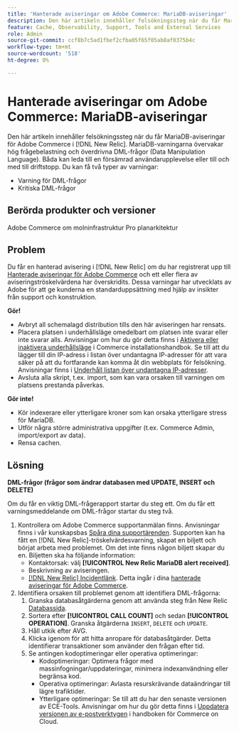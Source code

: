 ```yaml
---
title: 'Hanterade aviseringar om Adobe Commerce: MariaDB-aviseringar'
description: Den här artikeln innehåller felsökningssteg när du får MariaDB-aviseringar för Adobe Commerce i  [!DNL New Relic]. MariaDB-varningarna övervakar hög frågebelastning och överdrivna DML-frågor (Data Manipulation Language). Båda kan leda till en försämrad användarupplevelse eller till och med till driftstopp. Du kan få två typer av varningar.
feature: Cache, Observability, Support, Tools and External Services
role: Admin
source-git-commit: ccf8b7c5ad1fbef2cfba05f65f05ab8af0375b4c
workflow-type: tm+mt
source-wordcount: '518'
ht-degree: 0%

---
```



# Hanterade aviseringar om Adobe Commerce: MariaDB-aviseringar

Den här artikeln innehåller felsökningssteg när du får MariaDB-aviseringar för Adobe Commerce i [!DNL New Relic]. MariaDB-varningarna övervakar hög frågebelastning och överdrivna DML-frågor (Data Manipulation Language). Båda kan leda till en försämrad användarupplevelse eller till och med till driftstopp. Du kan få två typer av varningar:

* Varning för DML-frågor
* Kritiska DML-frågor

## Berörda produkter och versioner

Adobe Commerce om molninfrastruktur Pro planarkitektur

## Problem

Du får en hanterad avisering i [!DNL New Relic] om du har registrerat upp till [Hanterade aviseringar för Adobe Commerce](managed-alerts-for-magento-commerce.md) och ett eller flera av aviseringströskelvärdena har överskridits. Dessa varningar har utvecklats av Adobe för att ge kunderna en standarduppsättning med hjälp av insikter från support och konstruktion.

**Gör!**

* Avbryt all schemalagd distribution tills den här aviseringen har rensats.
* Placera platsen i underhållsläge omedelbart om platsen inte svarar eller inte svarar alls. Anvisningar om hur du gör detta finns i [Aktivera eller inaktivera underhållsläge](https://experienceleague.adobe.com/en/docs/commerce-operations/installation-guide/tutorials/maintenance-mode) i Commerce installationshandbok. Se till att du lägger till din IP-adress i listan över undantagna IP-adresser för att vara säker på att du fortfarande kan komma åt din webbplats för felsökning. Anvisningar finns i [Underhåll listan över undantagna IP-adresser](https://experienceleague.adobe.com/en/docs/commerce-operations/installation-guide/tutorials/maintenance-mode#maintain-the-list-of-exempt-ip-addresses).
* Avsluta alla skript, t.ex. import, som kan vara orsaken till varningen om platsens prestanda påverkas.

**Gör inte!**

* Kör indexerare eller ytterligare kroner som kan orsaka ytterligare stress för MariaDB.
* Utför några större administrativa uppgifter (t.ex. Commerce Admin, import/export av data).
* Rensa cachen.

## Lösning

**DML-frågor (frågor som ändrar databasen med UPDATE, INSERT och DELETE)**

Om du får en viktig DML-frågerapport startar du steg ett. Om du får ett varningsmeddelande om DML-frågor startar du steg två.

1. Kontrollera om Adobe Commerce supportanmälan finns. Anvisningar finns i vår kunskapsbas [Spåra dina supportärenden](https://experienceleague.adobe.com/en/docs/commerce-knowledge-base/kb/help-center-guide/magento-help-center-user-guide#track-support-case). Supporten kan ha fått en [!DNL New Relic]-tröskelvärdesvarning, skapat en biljett och börjat arbeta med problemet. Om det inte finns någon biljett skapar du en. Biljetten ska ha följande information:
   * Kontaktorsak: välj **[!UICONTROL New Relic MariaDB alert received]**.
   * Beskrivning av aviseringen.
   * [[!DNL New Relic] Incidentlänk](https://docs.newrelic.com/docs/alerts-applied-intelligence/new-relic-alerts/alert-incidents/view-violation-event-details-incidents). Detta ingår i dina [hanterade aviseringar för Adobe Commerce](managed-alerts-for-magento-commerce.md).
1. Identifiera orsaken till problemet genom att identifiera DML-frågorna:
   1. Granska databasåtgärderna genom att använda steg från New Relic [Databassida](https://docs.newrelic.com/docs/apm/apm-ui-pages/monitoring/databases-page-view-operations-throughput-response-time).
   1. Sortera efter **[!UICONTROL CALL COUNT]** och sedan **[!UICONTROL OPERATION]**. Granska åtgärderna `INSERT`, `DELETE` och `UPDATE`.
   1. Håll utkik efter AVG.
   1. Klicka igenom för att hitta anropare för databasåtgärder. Detta identifierar transaktioner som använder den frågan efter tid.
   1. Se antingen kodoptimeringar eller operativa optimeringar:
      * Kodoptimeringar: Optimera frågor med massinfogningar/uppdateringar, minimera indexanvändning eller begränsa kod.
      * Operativa optimeringar: Avlasta resurskrävande dataändringar till lägre trafiktider.
      * Ytterligare optimeringar: Se till att du har den senaste versionen av ECE-Tools. Anvisningar om hur du gör detta finns i [Uppdatera versionen av e-postverktygen](https://experienceleague.adobe.com/en/docs/commerce-on-cloud/user-guide/dev-tools/ece-tools/update-package) i handboken för Commerce on Cloud.
